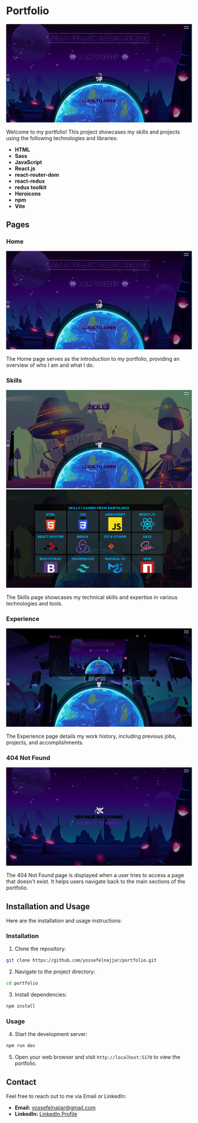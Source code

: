 # Portfolio

![Portfolio Screenshot](./src/images/pages/home.png)

Welcome to my portfolio! This project showcases my skills and projects using the following technologies and libraries:

- **HTML**
- **Sass**
- **JavaScript**
- **React.js**
- **react-router-dom**
- **react-redux**
- **redux toolkit**
- **Heroicons**
- **npm**
- **Vite**

## Pages

### Home

![Home Page Screenshot](./src/images/pages/home.png)

The Home page serves as the introduction to my portfolio, providing an overview of who I am and what I do.

### Skills

![Skills Page Screenshot](./src/images/pages/skills1.png)
![Skills-2 Page Screenshot](./src/images/pages/skills2.png)

The Skills page showcases my technical skills and expertise in various technologies and tools.

### Experience

![Experience Page Screenshot](./src/images/pages/experience.png)

The Experience page details my work history, including previous jobs, projects, and accomplishments.

### 404 Not Found

![404 Not Found Page Screenshot](./src/images/pages/notFound.png)

The 404 Not Found page is displayed when a user tries to access a page that doesn't exist. It helps users navigate back to the main sections of the portfolio.

## Installation and Usage

Here are the installation and usage instructions:

### Installation

1. Clone the repository:

```bash
git clone https://github.com/yossefelnajjar/portfolio.git
```

2. Navigate to the project directory:

```bash
cd portfolio
```

3. Install dependencies:

```bash
npm install
```

### Usage

4. Start the development server:

```bash
npm run dev
```

5. Open your web browser and visit `http://localhost:5170` to view the portfolio.

## Contact

Feel free to reach out to me via Email or LinkedIn:

- **Email:** [yossefelnajjar@gmail.com](mailto:yossefelnajjar@gmail.com)
- **LinkedIn:** [LinkedIn Profile](https://www.linkedin.com/in/yossef-elnajjar/)
